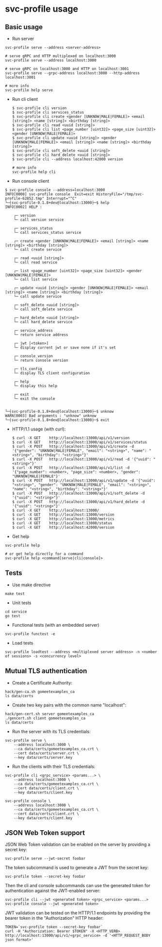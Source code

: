 # svc-profile usage

## Basic usage

- Run server

```shell
svc-profile serve --address <server-address>

# serve gRPC and HTTP multiplexed on localhost:3000
svc-profile serve --address localhost:3000

# serve gRPC on localhost:3000 and HTTP on localhost:3001
svc-profile serve --grpc-address localhost:3000 --http-address localhost:3001

# more info
svc-profile help serve
```

- Run cli client

  ```shell
  $ svc-profile cli version
  $ svc-profile cli services_status
  $ svc-profile cli create <gender [UNKNOW|MALE|FEMALE]> <email [string]> <name [string]> <birthday [string]>
  $ svc-profile cli read <uuid [string]>
  $ svc-profile cli list <page_number [uint32]> <page_size [uint32]> <gender [UNKNOW|MALE|FEMALE]>
  $ svc-profile cli update <uuid [string]> <gender [UNKNOW|MALE|FEMALE]> <email [string]> <name [string]> <birthday [string]>
  $ svc-profile cli soft_delete <uuid [string]>
  $ svc-profile cli hard_delete <uuid [string]>
  $ svc-profile cli --address localhost:42000 version

  # more info
  svc-profile help cli
  ```

- Run console client

```shell
$ svc-profile console --address=localhost:3000
INFO[0000] svc-profile console  Exit=exit HistoryFile="/tmp/svc-profile-62852.tmp" Interrupt="^C"
└─┤svc-profile-0.1.8+dev@localhost:13000├─$ help
INFO[0002] HELP :

	┌─ version
	└─ call version service

	┌─ services_status
	└─ call services_status service

	┌─ create <gender [UNKNOW|MALE|FEMALE]> <email [string]> <name [string]> <birthday [string]>
	└─ call create service

	┌─ read <uuid [string]>
	└─ call read service

	┌─ list <page_number [uint32]> <page_size [uint32]> <gender [UNKNOW|MALE|FEMALE]>
	└─ call list service

	┌─ update <uuid [string]> <gender [UNKNOW|MALE|FEMALE]> <email [string]> <name [string]> <birthday [string]>
	└─ call update service

	┌─ soft_delete <uuid [string]>
	└─ call soft_delete service

	┌─ hard_delete <uuid [string]>
	└─ call hard_delete service

	┌─ service_address
	└─ return service address

	┌─ jwt [<token>]
	└─ display current jwt or save none if it's set

	┌─ console_version
	└─ return console version

	┌─ tls_config
	└─ display TLS client configuration

	┌─ help
	└─ display this help

	┌─ exit
	└─ exit the console


└─┤svc-profile-0.1.8+dev@localhost:13000├─$ unknow
WARN[0003] Bad arguments : "unknow" unknow
└─┤svc-profile-0.1.8+dev@localhost:13000├─$ exit
```

- HTTP/1.1 usage (with curl):

  ```shell
  $ curl -X GET    http://localhost:13000/api/v1/version
  $ curl -X GET    http://localhost:13000/api/v1/services/status
  $ curl -X POST   http://localhost:13000/api/v1/create -d '{"gender": "UNKNOW|MALE|FEMALE", "email": "<string>", "name": "<string>", "birthday": "<string>"}'
  $ curl -X POST   http://localhost:13000/api/v1/read -d '{"uuid": "<string>"}'
  $ curl -X POST   http://localhost:13000/api/v1/list -d '{"page_number": <number>, "page_size": <number>, "gender": "UNKNOW|MALE|FEMALE"}'
  $ curl -X POST   http://localhost:13000/api/v1/update -d '{"uuid": "<string>", "gender": "UNKNOW|MALE|FEMALE", "email": "<string>", "name": "<string>", "birthday": "<string>"}'
  $ curl -X POST   http://localhost:13000/api/v1/soft_delete -d '{"uuid": "<string>"}'
  $ curl -X POST   http://localhost:13000/api/v1/hard_delete -d '{"uuid": "<string>"}'
  $ curl -X GET    http://localhost:13000/
  $ curl -X GET    http://localhost:13000/version
  $ curl -X GET    http://localhost:13000/metrics
  $ curl -X GET    http://localhost:13000/status
  $ curl -X GET    http://localhost:42000/version
  ```

- Get help

```shell
svc-profile help

# or get help directly for a command
svc-profile help <command[serve|cli|console]>
```

## Tests

- Use make directive

```shell
make test
```

- Unit tests

```shell
cd service
go test
```

- Functional tests (with an embedded server)

```shell
svc-profile functest -e
```

- Load tests

```shell
svc-profile loadtest --address <multiplexed server address> -n <number of sessions> -s <concurrency level>
```

## Mutual TLS authentication

- Create a Certificate Authority:

```shell
hack/gen-ca.sh gomeetexamples_ca
ls data/certs
```

- Create two key pairs with the common name "localhost":

```shell
hack/gen-cert.sh server gomeetexamples_ca
./gencert.sh client gomeetexamples_ca
ls data/certs
```

- Run the server with its TLS credentials:

```shell
svc-profile serve \
    --address localhost:3000 \
    --ca data/certs/gomeetexamples_ca.crt \
    --cert data/certs/server.crt \
    --key data/certs/server.key
```

- Run the clients with their TLS credentials:

```shell
svc-profile cli <grpc_service> <params...> \
    --address localhost:3000 \
    --ca data/certs/gomeetexamples_ca.crt \
    --cert data/certs/client.crt \
    --key data/certs/client.key

svc-profile console \
    --address localhost:3000 \
    --ca data/certs/gomeetexamples_ca.crt \
    --cert data/certs/client.crt \
    --key data/certs/client.key
```

## JSON Web Token support

JSON Web Token validation can be enabled on the server by providing a secret key:

```shell
svc-profile serve --jwt-secret foobar
```

The token subcommand is used to generate a JWT from the secret key:

```shell
svc-profile token --secret-key foobar
```

Then the cli and console subcommands can use the generated token for authentication against the JWT-enabled server:

```shell
svc-profile cli --jwt <generated token> <grpc_service> <params...>
svc-profile console --jwt <generated token>
```

JWT validation can be tested on the HTTP/1.1 endpoints by providing the bearer token in the "Authorization" HTTP header:

```shell
TOKEN=`svc-profile token --secret-key foobar`
curl -H "Authorization: Bearer $TOKEN" -X <HTTP_VERB> http://localhost:13000/api/v1/<grpc_service> -d '<HTTP_REQUEST_BODY json format>'
```


